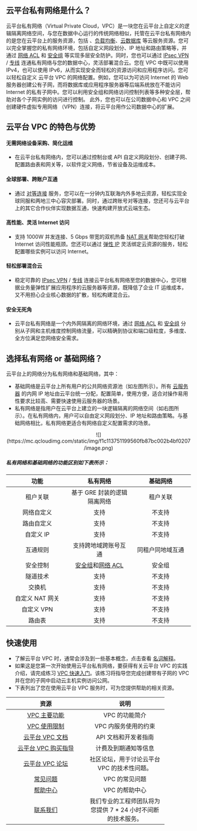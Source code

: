 <style rel="stylesheet">
table th:nth-of-type(1){
width:200px;
}</style>
<style rel="stylesheet">
table th:nth-of-type(2){
width:200px;
}</style>
<style rel="stylesheet">
table th:nth-of-type(3){
width:200px;
}</style>
<style rel="stylesheet">
table th:nth-of-type(4){
width:200px;
}</style>
<style rel="stylesheet">
table tr:hover {
background: #efefef; 
</style>

## 云平台私有网络是什么？
云平台私有网络（Virtual Private Cloud，VPC）是一块您在云平台上自定义的逻辑隔离网络空间，与您在数据中心运行的传统网络相似，托管在云平台私有网络内的是您在云平台上的服务资源，包括 <a href="(http://tce.fsphere.cn/doc/product/213/495" target="_blank"></a>、<a href="http://tce.fsphere.cn/doc/product/214/524" target="_blank">负载均衡</a>、<a href="http://tce.fsphere.cn/doc/product/236" target="_blank">云数据库</a> 等云服务资源。您可以完全掌握您的私有网络环境，包括自定义网段划分、IP 地址和路由策略等，并通过 <a href="http://tce.fsphere.cn/doc/product/215/5132" target="_blank">网络 ACL</a> 和 <a href="http://tce.fsphere.cn/doc/product/213/500" target="_blank">安全组</a> 等实现多层安全防护。同时，您也可以通过 <a href="http://tce.fsphere.cn/doc/product/215/4956" target="_blank">IPsec VPN</a> / <a href="http://tce.fsphere.cn/doc/product/215/4976" target="_blank">专线</a> 连通私有网络与您的数据中心，灵活部署混合云。您在 VPC 中既可以使用  IPv4，也可以使用  IPv6，从而实现安全而轻松的资源访问和应用程序访问。您可以轻松自定义 云平台 VPC 的网络配置。例如，您可以为可访问 Internet 的 Web 服务器创建公有子网，而将数据库或应用程序服务器等后端系统放在不能访问 Internet 的私有子网中。您可以利用安全组和网络访问控制列表等多种安全层，帮助对各个子网实例的访问进行控制。
此外，您也可以在公司数据中心和 VPC 之间创建硬件虚拟专用网络 （VPN）连接，将云平台用作公司数据中心的扩展。

## 云平台 VPC 的特色与优势

#### 无需网络设备采购、简化运维
- 在云平台私有网络内，您可以通过控制台或 API 自定义网段划分、创建子网、配置路由表和网关等，以软件定义网络，节省设备及运维成本。

#### 全球部署、跨账户互通
- 通过 <a href="http://tce.fsphere.cn/doc/product/215/5000" target="_blank">对等连接</a> 服务，您可以在一分钟内互联海内外多地云资源，轻松实现全球同服和两地三中心容灾部署。同时，通过跨账号对等连接，您还可与云平台上的其它合作伙伴实现数据互通，快速构建开放式云端生态。

#### 高性能、灵活 Internet 访问
- 支持 1000W 并发连接、5 Gbps 带宽的双机热备 <a href="http://tce.fsphere.cn/doc/product/215/4975" target="_blank">NAT 网关</a>帮助您轻松打破 Internet 访问性能瓶颈。您还可以通过 <a href="http://tce.fsphere.cn/doc/product/213/1941" target="_blank">弹性 IP</a> 灵活绑定云资源的服务，轻松配置哪些实例可以访问 Internet。

#### 轻松部署混合云
- 稳定可靠的 <a href="http://tce.fsphere.cn/doc/product/215/4956" target="_blank">IPsec VPN</a> / <a href="http://tce.fsphere.cn/doc/product/215/4976" target="_blank">专线</a> 连接云平台私有网络至您的数据中心，您可根据业务量弹性扩展应用程序的云服务器等资源，既降低了企业 IT  运维成本，又不用担心企业核心数据的扩散，轻松构建混合云。

#### 安全无死角
- 云平台私有网络是一个内外网隔离的网络环境，通过 <a href="http://tce.fsphere.cn/doc/product/215/5132" target="_blank">网络 ACL</a>  和 <a href="http://tce.fsphere.cn/doc/product/213/500" target="_blank">安全组</a> 分别从子网和主机维度控制网络流量，可以精确到协议和端口级粒度，多维度、全方位满足您网络安全需求。

## 选择私有网络 or 基础网络？
云平台上的网络分为私有网络和基础网络，其中：
- 基础网络是云平台上所有用户的公共网络资源池（如左图所示）。所有 <a href="http://tce.fsphere.cn/doc/product/213/495" target="_blank">云服务器</a> 的内网 IP 地址由云平台统一分配，配置简单，使用方便，适合对操作易用性要求比较高、需要快速使用云服务器的场景。
- 私有网络是指用户在云平台上建立的一块逻辑隔离的网络空间（如右图所示）。在私有网络内，用户可以自由定义网段划分、IP 地址和路由策略。与基础网络相比，私有网络更适合有网络自定义配置需求的场景。
<div style="text-align:center">
![](https://mc.qcloudimg.com/static/img/f1c113751199560fb87bc002b4bf0207/image.png)　　　　　    　　　　　  

</div>
				
##### 私有网络和基础网络的功能区别如下表所示：

| 功能 | 私有网络| 基础网络 |
|:---------:|:---------:|:---------:|
| 租户关联 | 基于 GRE 封装的逻辑隔离网络| 租户关联 |
| 网络自定义 | 支持| 不支持|
| 路由自定义 | 支持| 不支持 |
| 自定义 IP | 支持| 不支持 |
| 互通规则 |支持跨地域跨账号互通| 同租户同地域互通 |
| 安全控制　| <a href="http://tce.fsphere.cn/doc/product/213/500" target="_blank">安全组</a>和<a href="http://tce.fsphere.cn/doc/product/215/5132" target="_blank">网络 ACL</a>| 安全组 |
| 隧道技术 | 支持| 不支持 |
| 交换机 | 支持| 不支持 |
| 自定义 NAT 网关 | 支持 | 不支持 |
| 自定义 VPN | 支持 | 不支持 |
| 路由表 | 支持 | 不支持 |

## 快速使用
- 了解云平台 VPC 时，通常会涉及到一些基本概念，点击查看 <a href="http://tce.fsphere.cn/doc/product/215/4925" target="_blank">名词解释</a>。
- 如果这是您第一次开始使用云平台私有网络，要获得有关云平台 VPC 的实践介绍，请完成练习 <a href="http://tce.fsphere.cn/document/product/215/8119" target="_blank">VPC 快速入门</a>。该练习将指导您完成创建带有子网的 VPC 并在您的子网中启动云主机实例访问公网。
- 下表列出了您在使用云平台 VPC 服务时，可为您提供帮助的相关资源。

| 资源 | 说明 | 
|:---------:|:---------:|
| <a href="http://tce.fsphere.cn/doc/product/215/3075" target="_blank">VPC 主要功能</a>  | VPC 的功能简介| 
| <a href="http://tce.fsphere.cn/doc/product/215/537" target="_blank">VPC 使用限制</a>  | VPC 内服务使用的约束| 
| <a href="http://tce.fsphere.cn/doc/api/245" target="_blank">云平台 VPC 文档</a> | API 文档和开发者指南| 
|  <a href="http://tce.fsphere.cn/doc/product/215/3079" target="_blank">云平台 VPC 购买指导</a>| 计费及到期通知等信息|
|   <a href="http://bbs.qcloud.com/forum-83-1.html" target="_blank">云平台 VPC 论坛</a>| 社区论坛，用于讨论云平台 VPC 的技术性问题。|
|<a href="http://tce.fsphere.cn/doc/product/215/6512" target="_blank">常见问题</a>| VPC 的常见问题| 
| <a href="http://tce.fsphere.cn/help/page/vpc/1" target="_blank">帮助中心</a> | VPC 的帮助中心 |
|<a href="http://tce.fsphere.cn/doc/product/282/1558" target="_blank">联系我们</a> | 我们专业的工程师团队将为您提供 7 * 24 小时不间断的技术服务。|
